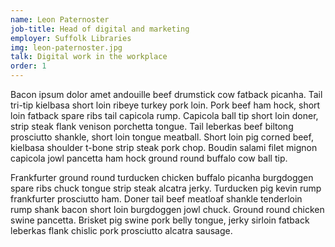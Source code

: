 ```yaml
---
name: Leon Paternoster
job-title: Head of digital and marketing
employer: Suffolk Libraries
img: leon-paternoster.jpg
talk: Digital work in the workplace
order: 1
---
```


Bacon ipsum dolor amet andouille beef drumstick cow fatback picanha. Tail tri-tip kielbasa short loin ribeye turkey pork loin. Pork beef ham hock, short loin fatback spare ribs tail capicola rump. Capicola ball tip short loin doner, strip steak flank venison porchetta tongue. Tail leberkas beef biltong prosciutto shankle, short loin tongue meatball. Short loin pig corned beef, kielbasa shoulder t-bone strip steak pork chop. Boudin salami filet mignon capicola jowl pancetta ham hock ground round buffalo cow ball tip.

Frankfurter ground round turducken chicken buffalo picanha burgdoggen spare ribs chuck tongue strip steak alcatra jerky. Turducken pig kevin rump frankfurter prosciutto ham. Doner tail beef meatloaf shankle tenderloin rump shank bacon short loin burgdoggen jowl chuck. Ground round chicken swine pancetta. Brisket pig swine pork belly tongue, jerky sirloin fatback leberkas flank chislic pork prosciutto alcatra sausage.
